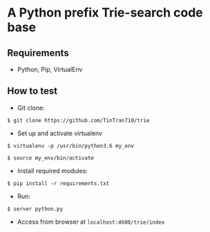 # A Python prefix Trie-search code base

## Requirements
- Python, Pip, VirtualEnv

## How to test
- Git clone:
```
$ git clone https://github.com/TinTran710/trie
```

- Set up and activate virtualenv
```
$ virtualenv -p /usr/bin/python3.6 my_env
```
```
$ source my_env/bin/activate
```

- Install required modules:
```
$ pip install -r requirements.txt
```

- Run:
```
$ server python.py
```

- Access from browser at `localhost:4600/trie/index`

